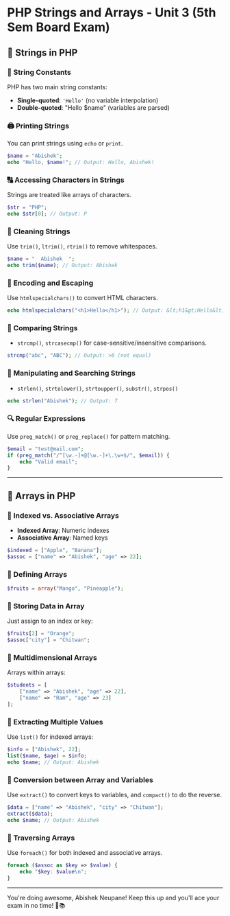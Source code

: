 # PHP Strings and Arrays - Unit 3 (5th Sem Board Exam)

## 🧵 Strings in PHP

### 🔡 String Constants

PHP has two main string constants:

- **Single-quoted**: `'Hello'` (no variable interpolation)
- **Double-quoted**: "Hello $name" (variables are parsed)

### 🖨️ Printing Strings

You can print strings using `echo` or `print`.

```php
$name = "Abishek";
echo "Hello, $name!"; // Output: Hello, Abishek!
```

### 🔠 Accessing Characters in Strings

Strings are treated like arrays of characters.

```php
$str = "PHP";
echo $str[0]; // Output: P
```

### 🧹 Cleaning Strings

Use `trim()`, `ltrim()`, `rtrim()` to remove whitespaces.

```php
$name = "  Abishek  ";
echo trim($name); // Output: Abishek
```

### 🔐 Encoding and Escaping

Use `htmlspecialchars()` to convert HTML characters.

```php
echo htmlspecialchars("<h1>Hello</h1>"); // Output: &lt;h1&gt;Hello&lt;/h1&gt;
```

### 📏 Comparing Strings

- `strcmp()`, `strcasecmp()` for case-sensitive/insensitive comparisons.

```php
strcmp("abc", "ABC"); // Output: >0 (not equal)
```

### 🧰 Manipulating and Searching Strings

- `strlen()`, `strtolower()`, `strtoupper()`, `substr()`, `strpos()`

```php
echo strlen("Abishek"); // Output: 7
```

### 🔍 Regular Expressions

Use `preg_match()` or `preg_replace()` for pattern matching.

```php
$email = "test@mail.com";
if (preg_match("/^[\w.-]+@[\w.-]+\.\w+$/", $email)) {
    echo "Valid email";
}
```

---

## 🧮 Arrays in PHP

### 🧷 Indexed vs. Associative Arrays

- **Indexed Array**: Numeric indexes
- **Associative Array**: Named keys

```php
$indexed = ["Apple", "Banana"];
$assoc = ["name" => "Abishek", "age" => 22];
```

### 📌 Defining Arrays

```php
$fruits = array("Mango", "Pineapple");
```

### 💾 Storing Data in Array

Just assign to an index or key:

```php
$fruits[2] = "Orange";
$assoc["city"] = "Chitwan";
```

### 🧩 Multidimensional Arrays

Arrays within arrays:

```php
$students = [
    ["name" => "Abishek", "age" => 22],
    ["name" => "Ram", "age" => 23]
];
```

### 🧲 Extracting Multiple Values

Use `list()` for indexed arrays:

```php
$info = ["Abishek", 22];
list($name, $age) = $info;
echo $name; // Output: Abishek
```

### 🔄 Conversion between Array and Variables

Use `extract()` to convert keys to variables, and `compact()` to do the reverse.

```php
$data = ["name" => "Abishek", "city" => "Chitwan"];
extract($data);
echo $name; // Output: Abishek
```

### 🔁 Traversing Arrays

Use `foreach()` for both indexed and associative arrays.

```php
foreach ($assoc as $key => $value) {
    echo "$key: $value\n";
}
```

---

You're doing awesome, Abishek Neupane! Keep this up and you'll ace your exam in no time! 💪📚
